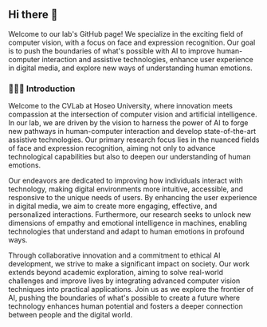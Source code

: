## Hi there 👋

Welcome to our lab's GitHub page! We specialize in the exciting field of computer vision, with a focus on face and expression recognition. Our goal is to push the boundaries of what's possible with AI to improve human-computer interaction and assistive technologies, enhance user experience in digital media, and explore new ways of understanding human emotions.

### 🧑🏻‍💻 Introduction
Welcome to the CVLab at Hoseo University, where innovation meets compassion at the intersection of computer vision and artificial intelligence. In our lab, we are driven by the vision to harness the power of AI to forge new pathways in human-computer interaction and develop state-of-the-art assistive technologies. Our primary research focus lies in the nuanced fields of face and expression recognition, aiming not only to advance technological capabilities but also to deepen our understanding of human emotions.

Our endeavors are dedicated to improving how individuals interact with technology, making digital environments more intuitive, accessible, and responsive to the unique needs of users. By enhancing the user experience in digital media, we aim to create more engaging, effective, and personalized interactions. Furthermore, our research seeks to unlock new dimensions of empathy and emotional intelligence in machines, enabling technologies that understand and adapt to human emotions in profound ways.

Through collaborative innovation and a commitment to ethical AI development, we strive to make a significant impact on society. Our work extends beyond academic exploration, aiming to solve real-world challenges and improve lives by integrating advanced computer vision techniques into practical applications. Join us as we explore the frontier of AI, pushing the boundaries of what's possible to create a future where technology enhances human potential and fosters a deeper connection between people and the digital world.

<!--

**Here are some ideas to get you started:**

🙋‍♀️ A short introduction - what is your organization all about?
🌈 Contribution guidelines - how can the community get involved?
👩‍💻 Useful resources - where can the community find your docs? Is there anything else the community should know?
🍿 Fun facts - what does your team eat for breakfast?
🧙 Remember, you can do mighty things with the power of [Markdown](https://docs.github.com/github/writing-on-github/getting-started-with-writing-and-formatting-on-github/basic-writing-and-formatting-syntax)
-->

